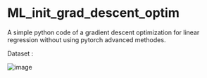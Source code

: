 # ML_init_grad_descent_optim
A simple python code of a gradient descent optimization for linear regression without using pytorch advanced methodes.

Dataset :

![image](https://github.com/eclipse-dt/ML_init_grad_descent_optim/assets/139947052/0ea8842d-3aeb-41a8-b9a2-03184d2e9b3d)
